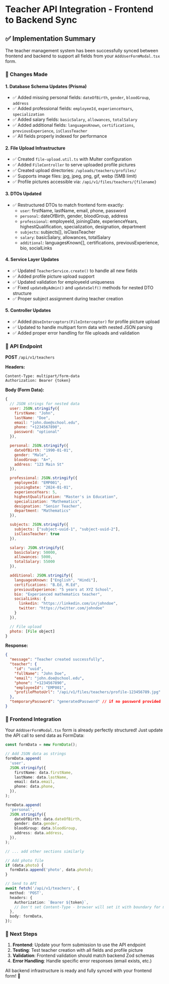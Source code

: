 # Teacher API Integration - Frontend to Backend Sync

## ✅ Implementation Summary

The teacher management system has been successfully synced between frontend and backend to support all fields from your `AddUserFormModal.tsx` form.

### 🔄 Changes Made

#### 1. Database Schema Updates (Prisma)

- ✅ Added missing personal fields: `dateOfBirth`, `gender`, `bloodGroup`, `address`
- ✅ Added professional fields: `employeeId`, `experienceYears`, `specialization`
- ✅ Added salary fields: `basicSalary`, `allowances`, `totalSalary`
- ✅ Added additional fields: `languagesKnown`, `certifications`, `previousExperience`, `isClassTeacher`
- ✅ All fields properly indexed for performance

#### 2. File Upload Infrastructure

- ✅ Created `file-upload.util.ts` with Multer configuration
- ✅ Added `FileController` to serve uploaded profile pictures
- ✅ Created upload directories: `/uploads/teachers/profiles/`
- ✅ Supports image files: jpg, jpeg, png, gif, webp (5MB limit)
- ✅ Profile pictures accessible via: `/api/v1/files/teachers/{filename}`

#### 3. DTOs Updated

- ✅ Restructured DTOs to match frontend form exactly:
  - `user`: firstName, lastName, email, phone, password
  - `personal`: dateOfBirth, gender, bloodGroup, address
  - `professional`: employeeId, joiningDate, experienceYears, highestQualification, specialization, designation, department
  - `subjects`: subjects[], isClassTeacher
  - `salary`: basicSalary, allowances, totalSalary
  - `additional`: languagesKnown[], certifications, previousExperience, bio, socialLinks

#### 4. Service Layer Updates

- ✅ Updated `TeacherService.create()` to handle all new fields
- ✅ Added profile picture upload support
- ✅ Updated validation for employeeId uniqueness
- ✅ Fixed `updateByAdmin()` and `updateSelf()` methods for nested DTO structure
- ✅ Proper subject assignment during teacher creation

#### 5. Controller Updates

- ✅ Added `@UseInterceptors(FileInterceptor)` for profile picture upload
- ✅ Updated to handle multipart form data with nested JSON parsing
- ✅ Added proper error handling for file uploads and validation

### 📡 API Endpoint

**POST** `/api/v1/teachers`

**Headers:**

```
Content-Type: multipart/form-data
Authorization: Bearer {token}
```

**Body (Form Data):**

```javascript
{
  // JSON strings for nested data
  user: JSON.stringify({
    firstName: "John",
    lastName: "Doe",
    email: "john.doe@school.edu",
    phone: "+1234567890",
    password: "optional"
  }),

  personal: JSON.stringify({
    dateOfBirth: "1990-01-01",
    gender: "Male",
    bloodGroup: "A+",
    address: "123 Main St"
  }),

  professional: JSON.stringify({
    employeeId: "EMP001",
    joiningDate: "2024-01-01",
    experienceYears: 5,
    highestQualification: "Master's in Education",
    specialization: "Mathematics",
    designation: "Senior Teacher",
    department: "Mathematics"
  }),

  subjects: JSON.stringify({
    subjects: ["subject-uuid-1", "subject-uuid-2"],
    isClassTeacher: true
  }),

  salary: JSON.stringify({
    basicSalary: 50000,
    allowances: 5000,
    totalSalary: 55000
  }),

  additional: JSON.stringify({
    languagesKnown: ["English", "Hindi"],
    certifications: "B.Ed, M.Ed",
    previousExperience: "5 years at XYZ School",
    bio: "Experienced mathematics teacher",
    socialLinks: {
      linkedin: "https://linkedin.com/in/johndoe",
      twitter: "https://twitter.com/johndoe"
    }
  }),

  // File upload
  photo: [File object]
}
```

**Response:**

```json
{
  "message": "Teacher created successfully",
  "teacher": {
    "id": "uuid",
    "fullName": "John Doe",
    "email": "john.doe@school.edu",
    "phone": "+1234567890",
    "employeeId": "EMP001",
    "profilePhotoUrl": "/api/v1/files/teachers/profile-123456789.jpg"
  },
  "temporaryPassword": "generatedPassword" // if no password provided
}
```

### 🔧 Frontend Integration

Your `AddUserFormModal.tsx` form is already perfectly structured! Just update the API call to send data as FormData:

```typescript
const formData = new FormData();

// Add JSON data as strings
formData.append(
  'user',
  JSON.stringify({
    firstName: data.firstName,
    lastName: data.lastName,
    email: data.email,
    phone: data.phone,
  }),
);

formData.append(
  'personal',
  JSON.stringify({
    dateOfBirth: data.dateOfBirth,
    gender: data.gender,
    bloodGroup: data.bloodGroup,
    address: data.address,
  }),
);

// ... add other sections similarly

// Add photo file
if (data.photo) {
  formData.append('photo', data.photo);
}

// Send to API
await fetch('/api/v1/teachers', {
  method: 'POST',
  headers: {
    Authorization: `Bearer ${token}`,
    // Don't set Content-Type - browser will set it with boundary for multipart
  },
  body: formData,
});
```

### 🎯 Next Steps

1. **Frontend**: Update your form submission to use the API endpoint
2. **Testing**: Test teacher creation with all fields and profile picture
3. **Validation**: Frontend validation should match backend Zod schemas
4. **Error Handling**: Handle specific error responses (email exists, etc.)

All backend infrastructure is ready and fully synced with your frontend form! 🚀
